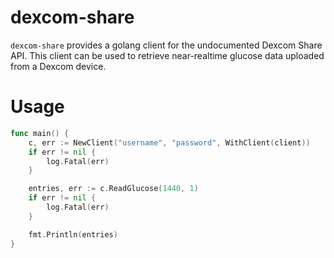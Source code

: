 # dexcom-share

`dexcom-share` provides a golang client for the undocumented Dexcom Share API. This client can be used to retrieve near-realtime glucose data uploaded from a Dexcom device.

# Usage

```go
func main() {
    c, err := NewClient("username", "password", WithClient(client))
    if err != nil {
        log.Fatal(err)
    }

    entries, err := c.ReadGlucose(1440, 1)
    if err != nil {
        log.Fatal(err)
    }

    fmt.Println(entries)
}
```

